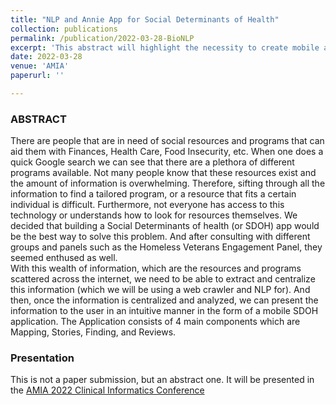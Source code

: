 ```yaml
---
title: "NLP and Annie App for Social Determinants of Health"
collection: publications
permalink: /publication/2022-03-28-BioNLP
excerpt: 'This abstract will highlight the necessity to create mobile applications combined with machine learning and AI techniques to better address unmet social needs. '
date: 2022-03-28
venue: 'AMIA'
paperurl: ''

---
```


### ABSTRACT

There are people that are in need of social resources and programs that can aid them with Finances, Health Care, Food Insecurity, etc. When one does a quick Google search we can see that there are a plethora of different programs available. Not many people know that these resources exist and the amount of information is overwhelming. Therefore, sifting through all the information to find a tailored program, or a resource that fits a certain individual is difficult. Furthermore, not everyone has access to this technology or understands how to look for resources themselves. We decided that building a Social Determinants of health (or SDOH) app would be the best way to solve this problem. And after consulting with different groups and panels such as the Homeless Veterans Engagement Panel, they seemed enthused as well.  
With this wealth of information, which are the resources and programs scattered across the internet, we need to be able to extract and centralize this information (which we will be using a web crawler and NLP for). And then, once the information is centralized and analyzed, we can present the information to the user in an intuitive manner in the form of a mobile SDOH application. The Application consists of 4 main components which are Mapping, Stories, Finding, and Reviews.  

### Presentation
This is not a paper submission, but an abstract one. It will be presented in the [AMIA 2022 Clinical Informatics Conference](https://amia.org/education-events/amia-2022-clinical-informatics-conference)

